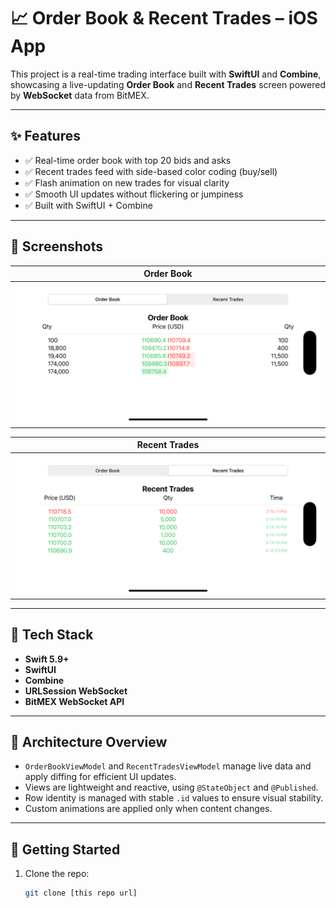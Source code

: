 # 📈 Order Book & Recent Trades – iOS App

This project is a real-time trading interface built with **SwiftUI** and **Combine**, showcasing a live-updating **Order Book** and **Recent Trades** screen powered by **WebSocket** data from BitMEX.

---

## ✨ Features

- ✅ Real-time order book with top 20 bids and asks
- ✅ Recent trades feed with side-based color coding (buy/sell)
- ✅ Flash animation on new trades for visual clarity
- ✅ Smooth UI updates without flickering or jumpiness
- ✅ Built with SwiftUI + Combine 

---

## 📸 Screenshots

| Order Book |
|------------|
|![Screenshot](Screenshots/OrderBook.png)|

| Recent Trades |
|----------------|
|![Screenshot](Screenshots/RecentTrades.png)|

---

## 🧱 Tech Stack

- **Swift 5.9+**
- **SwiftUI**
- **Combine**
- **URLSession WebSocket**
- **BitMEX WebSocket API**

---

## 🧠 Architecture Overview

- `OrderBookViewModel` and `RecentTradesViewModel` manage live data and apply diffing for efficient UI updates.
- Views are lightweight and reactive, using `@StateObject` and `@Published`.
- Row identity is managed with stable `.id` values to ensure visual stability.
- Custom animations are applied only when content changes.

---

## 🚀 Getting Started

1. Clone the repo:
   ```bash
   git clone [this repo url]
